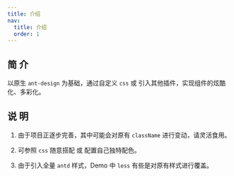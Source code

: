 ```yaml
---
title: 介绍
nav:
  title: 介绍
  order: 1
---
```


## 简 介

以原生 `ant-design` 为基础，通过自定义 `css` 或 引入其他插件，实现组件的炫酷化、多彩化。

## 说 明

1. 由于项目正逐步完善，其中可能会对原有 `className` 进行变动，请灵活食用。

2. 可参照 `css` 随意搭配 或 配置自己独特配色。

3. 由于引入全量 `antd` 样式，Demo 中 `less` 有些是对原有样式进行覆盖。
